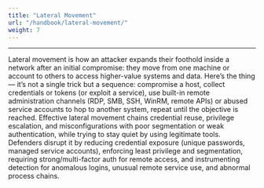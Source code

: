 ```yaml
---
title: "Lateral Movement"
url: "/handbook/lateral-movement/"
weight: 7
---
```

---

Lateral movement is how an attacker expands their foothold inside a network after an initial compromise: they move from one machine or account to others to access higher-value systems and data. Here’s the thing — it’s not a single trick but a sequence: compromise a host, collect credentials or tokens (or exploit a service), use built-in remote administration channels (RDP, SMB, SSH, WinRM, remote APIs) or abused service accounts to hop to another system, repeat until the objective is reached. Effective lateral movement chains credential reuse, privilege escalation, and misconfigurations with poor segmentation or weak authentication, while trying to stay quiet by using legitimate tools. Defenders disrupt it by reducing credential exposure (unique passwords, managed service accounts), enforcing least privilege and segmentation, requiring strong/multi-factor auth for remote access, and instrumenting detection for anomalous logins, unusual remote service use, and abnormal process chains.



